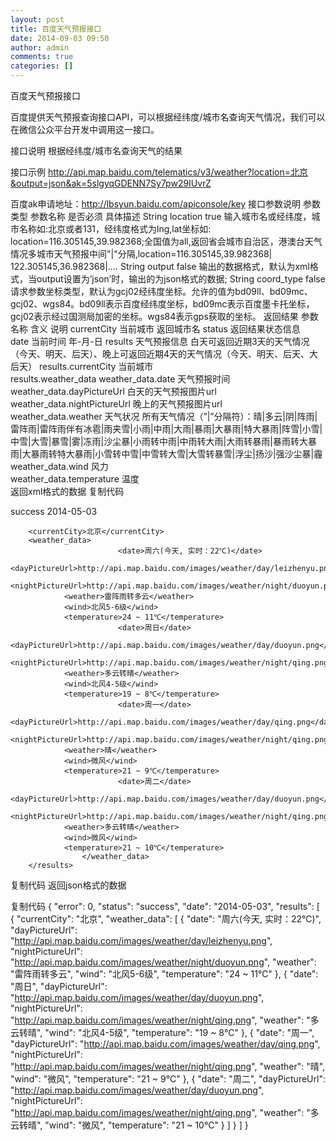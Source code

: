 ```yaml
---
layout: post
title: 百度天气预报接口
date: 2014-09-03 09:50
author: admin
comments: true
categories: []
---
```

百度天气预报接口

百度提供天气预报查询接口API，可以根据经纬度/城市名查询天气情况，我们可以在微信公众平台开发中调用这一接口。

接口说明
根据经纬度/城市名查询天气的结果

接口示例
http://api.map.baidu.com/telematics/v3/weather?location=北京&output=json&ak=5slgyqGDENN7Sy7pw29IUvrZ

百度ak申请地址：http://lbsyun.baidu.com/apiconsole/key
接口参数说明
参数类型	参数名称	是否必须	具体描述
String	location	true	输入城市名或经纬度，城市名称如:北京或者131，经纬度格式为lng,lat坐标如: location=116.305145,39.982368;全国值为all,返回省会城市自治区，港澳台天气情况多城市天气预报中间"|"分隔,location=116.305145,39.982368| 122.305145,36.982368|….
String	output	false	输出的数据格式，默认为xml格式，当output设置为’json’时，输出的为json格式的数据;
String	coord_type	false	请求参数坐标类型，默认为gcj02经纬度坐标。允许的值为bd09ll、bd09mc、gcj02、wgs84。bd09ll表示百度经纬度坐标，bd09mc表示百度墨卡托坐标，gcj02表示经过国测局加密的坐标。wgs84表示gps获取的坐标。
返回结果
参数名称	含义	说明
currentCity	当前城市	返回城市名
status	返回结果状态信息	 
date	当前时间	年-月-日
results	天气预报信息	白天可返回近期3天的天气情况（今天、明天、后天）、晚上可返回近期4天的天气情况（今天、明天、后天、大后天）
results.currentCity	当前城市	 
results.weather_data	weather_data.date	天气预报时间	 
weather_data.dayPictureUrl	白天的天气预报图片url	 
weather_data.nightPictureUrl	晚上的天气预报图片url	 
weather_data.weather	天气状况	所有天气情况（”|”分隔符）：晴|多云|阴|阵雨|雷阵雨|雷阵雨伴有冰雹|雨夹雪|小雨|中雨|大雨|暴雨|大暴雨|特大暴雨|阵雪|小雪|中雪|大雪|暴雪|雾|冻雨|沙尘暴|小雨转中雨|中雨转大雨|大雨转暴雨|暴雨转大暴雨|大暴雨转特大暴雨|小雪转中雪|中雪转大雪|大雪转暴雪|浮尘|扬沙|强沙尘暴|霾
weather_data.wind	风力	 
weather_data.temperature	温度	 
返回xml格式的数据
复制代码
<?xml version="1.0" encoding="utf-8" ?> 
<CityWeatherResponse>
    <status>success</status>
    <date>2014-05-03</date>
    <results> 
     
        <currentCity>北京</currentCity>
        <weather_data>
                            <date>周六(今天, 实时：22℃)</date>
                <dayPictureUrl>http://api.map.baidu.com/images/weather/day/leizhenyu.png</dayPictureUrl>
                <nightPictureUrl>http://api.map.baidu.com/images/weather/night/duoyun.png</nightPictureUrl>
                <weather>雷阵雨转多云</weather>
                <wind>北风5-6级</wind>
                <temperature>24 ~ 11℃</temperature>
                            <date>周日</date>
                <dayPictureUrl>http://api.map.baidu.com/images/weather/day/duoyun.png</dayPictureUrl>
                <nightPictureUrl>http://api.map.baidu.com/images/weather/night/qing.png</nightPictureUrl>
                <weather>多云转晴</weather>
                <wind>北风4-5级</wind>
                <temperature>19 ~ 8℃</temperature>
                            <date>周一</date>
                <dayPictureUrl>http://api.map.baidu.com/images/weather/day/qing.png</dayPictureUrl>
                <nightPictureUrl>http://api.map.baidu.com/images/weather/night/qing.png</nightPictureUrl>
                <weather>晴</weather>
                <wind>微风</wind>
                <temperature>21 ~ 9℃</temperature>
                            <date>周二</date>
                <dayPictureUrl>http://api.map.baidu.com/images/weather/day/duoyun.png</dayPictureUrl>
                <nightPictureUrl>http://api.map.baidu.com/images/weather/night/qing.png</nightPictureUrl>
                <weather>多云转晴</weather>
                <wind>微风</wind>
                <temperature>21 ~ 10℃</temperature>
                    </weather_data>
        </results>
</CityWeatherResponse>
复制代码
返回json格式的数据

复制代码
{
    "error": 0,
    "status": "success",
    "date": "2014-05-03",
    "results": [
        {
            "currentCity": "北京",
            "weather_data": [
                {
                    "date": "周六(今天, 实时：22℃)",
                    "dayPictureUrl": "http://api.map.baidu.com/images/weather/day/leizhenyu.png",
                    "nightPictureUrl": "http://api.map.baidu.com/images/weather/night/duoyun.png",
                    "weather": "雷阵雨转多云",
                    "wind": "北风5-6级",
                    "temperature": "24 ~ 11℃"
                },
                {
                    "date": "周日",
                    "dayPictureUrl": "http://api.map.baidu.com/images/weather/day/duoyun.png",
                    "nightPictureUrl": "http://api.map.baidu.com/images/weather/night/qing.png",
                    "weather": "多云转晴",
                    "wind": "北风4-5级",
                    "temperature": "19 ~ 8℃"
                },
                {
                    "date": "周一",
                    "dayPictureUrl": "http://api.map.baidu.com/images/weather/day/qing.png",
                    "nightPictureUrl": "http://api.map.baidu.com/images/weather/night/qing.png",
                    "weather": "晴",
                    "wind": "微风",
                    "temperature": "21 ~ 9℃"
                },
                {
                    "date": "周二",
                    "dayPictureUrl": "http://api.map.baidu.com/images/weather/day/duoyun.png",
                    "nightPictureUrl": "http://api.map.baidu.com/images/weather/night/qing.png",
                    "weather": "多云转晴",
                    "wind": "微风",
                    "temperature": "21 ~ 10℃"
                }
            ]
        }
    ]
}
